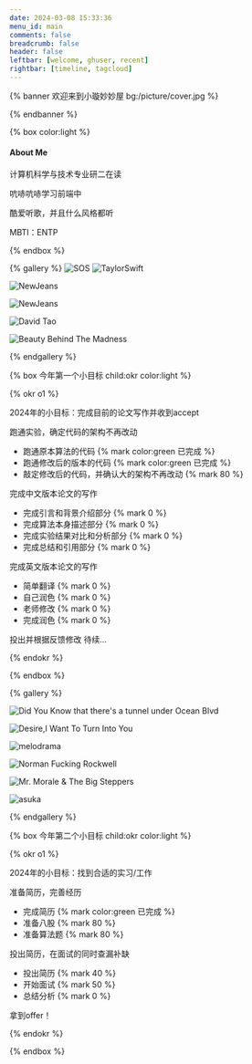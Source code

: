 ```yaml
---
date: 2024-03-08 15:33:36
menu_id: main
comments: false
breadcrumb: false
header: false
leftbar: [welcome, ghuser, recent]
rightbar: [timeline, tagcloud]
---
```



{% banner 欢迎来到小璇妙妙屋 bg:/picture/cover.jpg  %}

{% endbanner %}

{% box color:light %}

#### About Me

计算机科学与技术专业研二在读

吭哧吭哧学习前端中

酷爱听歌，并且什么风格都听

MBTI：ENTP

{% endbox %}

{% gallery %}
![SOS](/picture/SOS.jpg)
![TaylorSwift](/picture/ts.jpg)

![NewJeans](/picture/car.jpg)

![NewJeans](/picture/swim.jpg)

![David Tao](/picture/dt.jpg)

![Beauty Behind The Madness](/picture/twkd.jpg)

{% endgallery %}

{% box 今年第一个小目标 child:okr color:light %}

{% okr o1 %}

2024年的小目标：完成目前的论文写作并收到accept

<!-- okr kr1 percent:0.7 status:unfinished -->
跑通实验，确定代码的架构不再改动

- 跑通原本算法的代码  {% mark color:green 已完成 %}
- 跑通修改后的版本的代码  {% mark color:green 已完成 %}
- 敲定修改后的代码，并确认大的架构不再改动  {% mark 80 %}

<!-- okr kr2 percent:0 status:unfinished -->
完成中文版本论文的写作

- 完成引言和背景介绍部分  {% mark 0 %}
- 完成算法本身描述部分 {% mark 0 %}
- 完成实验结果对比和分析部分  {% mark 0 %}
- 完成总结和引用部分  {% mark 0 %}

<!-- okr kr3 percent:0 status:unfinished -->
完成英文版本论文的写作

- 简单翻译  {% mark 0 %}
- 自己润色 {% mark 0 %}
- 老师修改  {% mark 0 %}
- 完成润色  {% mark 0 %}

<!-- okr kr-4 status:unfinished -->
投出并根据反馈修改
待续...

{% endokr %}

{% endbox %}

{% gallery %}

![Did You Know that there's a tunnel under Ocean Blvd](/picture/ldr.jpg)

![Desire,I Want To Turn Into You](/picture/em.jpg)

![melodrama](/picture/melodrama.jpg)

![Norman Fucking Rockwell](/picture/nfr.jpg)

![Mr. Morale & The Big Steppers](/picture/kendrick.jpg)

![asuka](/picture/mrx.jpg)

{% endgallery %}

{% box 今年第二个小目标 child:okr color:light %}

{% okr o1 %}

2024年的小目标：找到合适的实习/工作

<!-- okr kr1 percent:0.5 status:unfinished -->
准备简历，完善经历

- 完成简历  {% mark color:green 已完成 %}
- 准备八股  {% mark 80 %}
- 准备算法题  {% mark 80 %}

<!-- okr kr2 percent:0.4 status:unfinished -->
投出简历，在面试的同时查漏补缺

- 投出简历  {% mark 40 %}
- 开始面试 {% mark 50 %}
- 总结分析  {% mark 0 %}

<!-- okr kr3 percent:0 status:unfinished -->
拿到offer！

{% endokr %}

{% endbox %}